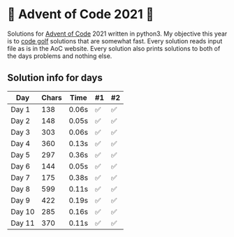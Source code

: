 # 🎄 Advent of Code 2021 🎄
Solutions for [Advent of Code](https://adventofcode.com/2021) 2021 written in python3. My objective this year is to [code golf](https://en.wikipedia.org/wiki/Code_golf) solutions that are somewhat fast.
Every solution reads input file as is in the AoC website. Every solution also prints solutions to both of the days problems and nothing else.
## Solution info for days
| Day | Chars | Time | #1 | #2 |
| --- | --- | --- | --- | --- |
| Day 1 | 138 | 0.06s | ✅ | ✅ |
| Day 2 | 148 | 0.05s | ✅ | ✅ |
| Day 3 | 303 | 0.06s | ✅ | ✅ |
| Day 4 | 360 | 0.13s | ✅ | ✅ |
| Day 5 | 297 | 0.36s | ✅ | ✅ |
| Day 6 | 144 | 0.05s | ✅ | ✅ |
| Day 7 | 175 | 0.38s | ✅ | ✅ |
| Day 8 | 599 | 0.11s | ✅ | ✅ |
| Day 9 | 422 | 0.19s | ✅ | ✅ |
| Day 10 | 285 | 0.16s | ✅ | ✅ |
| Day 11 | 370 | 0.11s | ✅ | ✅ |